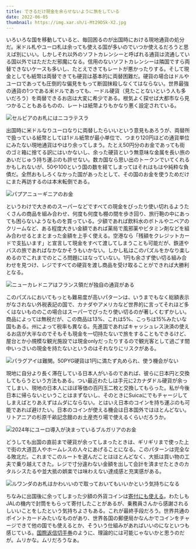 ```yaml
---
title: できるだけ現金を余らせないように旅をしている
date: 2022-06-05
thumbnail: https://img.xar.sh/i-Mt29DSk-X2.jpg
---
```


いろいろな国を移動していると、毎回困るのが出国時における現地通貨の処分だ。米ドル札やユーロ札は余っても使える国が多いのでいつか使えるだろうと思えば別にいい。しかしそれ以外のソフトカレンシーと呼ばれる通貨は流通している国以外ではただただ邪魔になる。信用のないソフトカレンシーは隣国ですら両替できないケースも多いし、たとえできてもレートが悪かったりする。そして現金としても紙幣は両替できても硬貨は基本的に両替困難だ。硬貨の場合はドルやユーロであっても圧倒的な偏見をもって断固抹殺しなくてはならない。世界最強の通貨の1つである米ドルであっても、一ドル硬貨（見たことないという人も多いだろう）を両替できるお店は大変に希少である。根気よく探せば大都市なら見つかることもあるものの、レートは紙幣よりもかなり悪く設定されている。

![セルビアのお札にはニコラテスラ](https://img.xar.sh/i-tLD5BPH-X2.jpg)

出国時に米ドルなりユーロなりに両替したらいいという意見もあろうが、両替所で扱っている紙幣としては1ドル紙幣が最小単位で、つまり120円ほどの通貨単位にみたない現地通貨はやはり余ってしまう。たとえ50円分のお金であっても街のゴミ箱に捨てる訳にはいかないし、余った硬貨という無意味な金属を長い旅のあいだじゅう持ち運ぶのも許せない。数カ国なら思い出のトークンでいてくれるかもしれないが、50や100という国の数を経てしまってはそれはもはや純粋な負債だ。全然おもしろくなかった国があったとして、その国のお金を使うためだけにまた再訪するのは本末転倒である。

![パプアニューギニアのお金](https://img.xar.sh/i-RvZZ2DF-X2.jpg)

というわけで大きめのスーパーなどですべての現金をぴったり使い切れるようたくさんの商品を組み合わせ、何度も何度も棚の間を歩き回り、旅行鞄の中にあっても困らないようなものを買っている。少額であれば飲料水のボトルやニベアのクリームなど、ある程度大きい金額であれば薬局で風邪薬やビタミン剤などを組み合わせるとまとまった金額を上手く使える。空港なら「残額をクレジットカードで支払います」と宣言して現金をすべて渡してしまうことも可能だが、鉄道やバスの旅であればなかなかそうもいかない。しかし私はこのパズルをかなり楽しめるのでこれまでのところ問題にはなっていない。1円も余さず使い切る組み合わせを見つけ、レジですべての硬貨を渡し商品を受け取ることができれば大勝利となる。

![ニューカレドニアはフランス領だが独自の通貨がある](https://img.xar.sh/i-TLPNPQB-X2.jpg)

このパズルにおいてもっとも難易度が高いパターンは、いうまでもなく総額表示がなされない外税表記の国で、カナダやアメリカなど世界的に言ってそれほど多くはないもののこの場合はスーパーでぴったり使い切るのが著しくむずかしい。商品によっては無税だが、この商品は13%、これは5%、こっちは15%みたいな国もある。州によって税率も異なる。先進国であればキャッシュレス決済の使えるお店が大半なのでそもそも現金を一切持たないで旅をすることもできるけど、屋台とか小規模な観光施設では現金onlyだったりするので観光客として過ごす間中いっさいの現金を持たないというのはそれなりにリスクがある。

![パラグアイは難関。50PYG硬貨は1円に満たず丸められ、使う機会がない](https://img.xar.sh/i-KdFCHxC-X2.jpg)

現地に自分より長く滞在している日本人がいるのであれば、彼らに日本円と交換してもらうという方法もある。つい最近わたしは手元に2カナダドル硬貨が余ってしまい、現地の日本人にほぼ等価の百円玉二枚と交換してもらった。私が今後日本に帰らないということはまずないし、そのときにSuicaにでもチャージしてしまえばとりあえずはムダにならない。とはいえ日本のコインを持ち運ぶのも可能であれば避けたい。日本のコインが使える機会は日本国外ではほとんどない。リトアニアの杉原千畝記念館のお土産売り場で使えるくらいだろうか。

![2024年にユーロ導入が決まっているブルガリアのお金](https://img.xar.sh/i-Mt29DSk-X2.jpg)

どうしても出国の直前まで硬貨が余ってしまったときは、ギリギリまで使った上で街の大道芸人やホームレスの人々にあげることになる。このパターンは完全なる敗北だ。これまでこのルートを選んだことはほとんどなく、大抵は買い物の工夫で乗り越えてきた。レジで寸分違わない金額を出して会計を済ませたときのカタルシスたるや並大抵の娯楽では味わえない達成感と充実感がある。

![ルワンダのお札はかわいいので取っておいてもいいかという気持ちになる](https://img.xar.sh/i-QLQZhtN-X2.jpg)

ちなみに出国後に余ってしまった少額の外貨コインは[寄付にも使える](https://www.unicef.or.jp/cooperate/coop_coin.html)。わたしもJALの機内で封筒をもらって寄付したことがあるが、乗務員さんから感謝されるしいいことをしたという気持ちよさもある。これが最終手段だろう。世界共通のポイントカードみたいなものがあり、世界各国の郵便局かなんかでコインをチャージできて他の国でも使えるとか、そういう仕組みがあればいいのになといつも感じている。[国際返信切手券](https://ja.wikipedia.org/wiki/%E5%9B%BD%E9%9A%9B%E8%BF%94%E4%BF%A1%E5%88%87%E6%89%8B%E5%88%B8)のように、理論的には可能じゃないかと思うのだが。ムリかな。ムリだろうなぁ。

